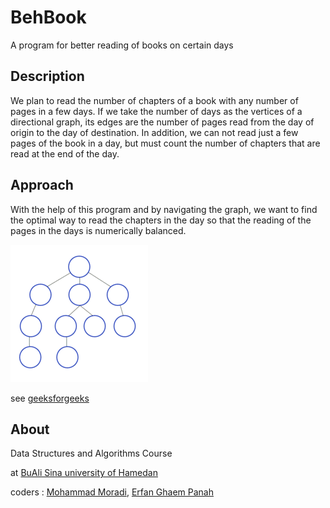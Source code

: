 # BehBook
A program for better reading of books on certain days

## Description
We plan to read the number of chapters of a book with any number of pages in a few days. If we take the number of days as the vertices of a directional graph, its edges are the number of pages read from the day of origin to the day of destination. In addition, we can not read just a few pages of the book in a day, but must count the number of chapters that are read at the end of the day.

## Approach
With the help of this program and by navigating the graph, we want to find the optimal way to read the chapters in the day so that the reading of the pages in the days is numerically balanced.

![DFS](/Depth-First-Search_WikiPedia.gif)

see [geeksforgeeks](https://www.geeksforgeeks.org/depth-first-search-or-dfs-for-a-graph/)

## About
Data Structures and Algorithms Course

at [BuAli Sina university of Hamedan](https://basu.ac.ir)

coders : [Mohammad Moradi](https://github.com/itismoradi), [Erfan Ghaem Panah](https://github.com/er4nGH)
